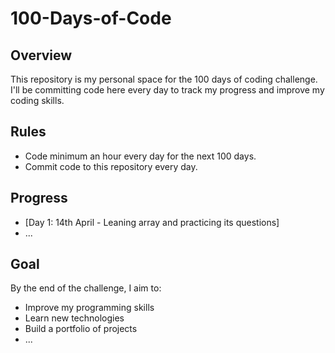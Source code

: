 # 100-Days-of-Code

## Overview
This repository is my personal space for the 100 days of coding challenge. I'll be committing code here every day to track my progress and improve my coding skills.

## Rules
- Code minimum an hour every day for the next 100 days.
- Commit code to this repository every day.

## Progress
- [Day 1: 14th April - Leaning array and practicing its questions]
- ...

## Goal
By the end of the challenge, I aim to:
- Improve my programming skills
- Learn new technologies
- Build a portfolio of projects
- ...
